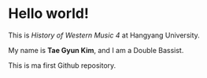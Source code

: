 # Hello world!

This is *History of Western Music 4* at Hangyang University.

My name is **Tae Gyun Kim**, and I am a Double Bassist.

This is ma first Github repository.
